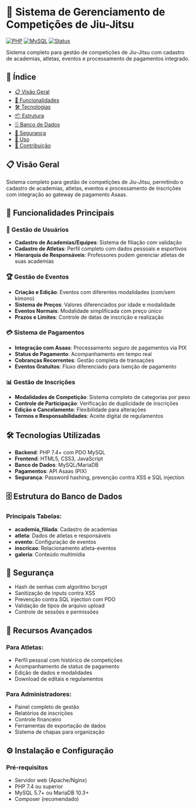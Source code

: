 # 🥋 Sistema de Gerenciamento de Competições de Jiu-Jitsu

[![PHP](https://img.shields.io/badge/PHP-7.4%2B-777BB4?logo=php)](https://php.net)
[![MySQL](https://img.shields.io/badge/MySQL-5.7%2B-4479A1?logo=mysql)](https://mysql.com)
[![Status](https://img.shields.io/badge/Status-Production-green)](https://github.com/seu-usuario/jiu-jitsu-competitions)

Sistema completo para gestão de competições de Jiu-Jitsu com cadastro de academias, atletas, eventos e processamento de pagamentos integrado.

## 📑 Índice

- [📋 Visão Geral](#-visão-geral)
- [🚀 Funcionalidades](#-funcionalidades-principais)
- [🛠️ Tecnologias](#-tecnologias-utilizadas)
- [📦 Estrutura](#-estrutura-do-projeto)
- [🗄️ Banco de Dados](#-estrutura-do-banco-de-dados)
- [🔐 Segurança](#-segurança)
- [📱 Uso](#-como-utilizar)
- [🤝 Contribuição](#-contribuição)

## 📋 Visão Geral

Sistema completo para gestão de competições de Jiu-Jitsu, permitindo o cadastro de academias, atletas, eventos e processamento de inscrições com integração ao gateway de pagamento Asaas.

## 🚀 Funcionalidades Principais

### 👥 Gestão de Usuários
- **Cadastro de Academias/Equipes**: Sistema de filiação com validação
- **Cadastro de Atletas**: Perfil completo com dados pessoais e esportivos
- **Hierarquia de Responsáveis**: Professores podem gerenciar atletas de suas academias

### 🏆 Gestão de Eventos
- **Criação e Edição**: Eventos com diferentes modalidades (com/sem kimono)
- **Sistema de Preços**: Valores diferenciados por idade e modalidade
- **Eventos Normais**: Modalidade simplificada com preço único
- **Prazos e Limites**: Controle de datas de inscrição e realização

### 💳 Sistema de Pagamentos
- **Integração com Asaas**: Processamento seguro de pagamentos via PIX
- **Status de Pagamento**: Acompanhamento em tempo real
- **Cobranças Recorrentes**: Gestão completa de transações
- **Eventos Gratuitos**: Fluxo diferenciado para isenção de pagamento

### 📊 Gestão de Inscrições
- **Modalidades de Competição**: Sistema completo de categorias por peso
- **Controle de Participação**: Verificação de duplicidade de inscrições
- **Edição e Cancelamento**: Flexibilidade para alterações
- **Termos e Responsabilidades**: Aceite digital de regulamentos

## 🛠️ Tecnologias Utilizadas

- **Backend**: PHP 7.4+ com PDO MySQL
- **Frontend**: HTML5, CSS3, JavaScript
- **Banco de Dados**: MySQL/MariaDB
- **Pagamentos**: API Asaas (PIX)
- **Segurança**: Password hashing, prevenção contra XSS e SQL injection


## 🗄️ Estrutura do Banco de Dados

### Principais Tabelas:
- **academia_filiada**: Cadastro de academias
- **atleta**: Dados de atletas e responsáveis
- **evento**: Configuração de eventos
- **inscricao**: Relacionamento atleta-eventos
- **galeria**: Conteúdo multimídia

## 🔐 Segurança

- Hash de senhas com algoritmo bcrypt
- Sanitização de inputs contra XSS
- Prevenção contra SQL injection com PDO
- Validação de tipos de arquivo upload
- Controle de sessões e permissões

## 📱 Recursos Avançados

### Para Atletas:
- Perfil pessoal com histórico de competições
- Acompanhamento de status de pagamento
- Edição de dados e modalidades
- Download de editais e regulamentos

### Para Administradores:
- Painel completo de gestão
- Relatórios de inscrições
- Controle financeiro
- Ferramentas de exportação de dados
- Sistema de chapas para organização

## ⚙️ Instalação e Configuração

### Pré-requisitos
- Servidor web (Apache/Nginx)
- PHP 7.4 ou superior
- MySQL 5.7+ ou MariaDB 10.3+
- Composer (recomendado)